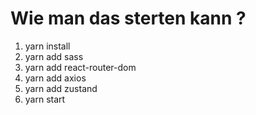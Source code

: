 # Wie man das sterten kann ?
1. yarn install 
2. yarn add sass
3. yarn add react-router-dom
4. yarn add axios
5. yarn add zustand
6. yarn start